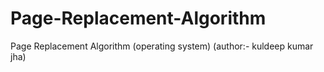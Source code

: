 # Page-Replacement-Algorithm
Page Replacement Algorithm (operating system)
(author:- kuldeep kumar jha)

